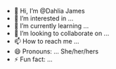 - 👋 Hi, I’m @Dahlia James
- 👀 I’m interested in ...
- 🌱 I’m currently learning ...
- 💞️ I’m looking to collaborate on ...
- 📫 How to reach me ...
- 😄 Pronouns: ... She/her/hers
- ⚡ Fun fact: ...

<!---
Iceygirl18/Iceygirl18 is a ✨ special ✨ repository because its `README.md` (this file) appears on your GitHub profile.
You can click the Preview link to take a look at your changes.
--->
